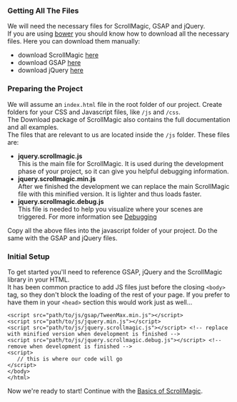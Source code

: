 ### Getting All The Files
We will need the necessary files for ScrollMagic, GSAP and jQuery.  
If you are using [bower](bower.io) you should know how to download all the necessary files.
Here you can download them manually:  
 - download ScrollMagic [here](https://github.com/janpaepke/ScrollMagic/archive/master.zip)
 - download GSAP [here](http://greensock.com/forums/files/getdownload/84-html5js-gsap/)
 - download jQuery [here](http://jquery.com/download)

### Preparing the Project

We will assume an `index.html` file in the root folder of our project.
Create folders for your CSS and Javascript files, like `/js` and `/css`.  
The Download package of ScrollMagic also contains the full documentation and all examples.  
The files that are relevant to us are located inside the `/js` folder. These files are:

 - __jquery.scrollmagic.js__<br>This is the main file for ScrollMagic. It is used during the development phase of your project, so it can give you helpful debugging information.
 - __jquery.scrollmagic.min.js__<br>After we finished the development we can replace the main ScrollMagic file with this minified version. It is lighter and thus loads faster.
 - __jquery.scrollmagic.debug.js__<br>This file is needed to help you visualize where your scenes are triggered. For more information see [Debugging](https://github.com/janpaepke/ScrollMagic/wiki/Getting-Started-:-Debugging)

Copy all the above files into the javascript folder of your project. Do the same with the GSAP and jQuery files.

### Initial Setup
To get started you'll need to reference GSAP, jQuery and the ScrollMagic library in your HTML.  
It has been common practice to add JS files just before the closing ``<body>`` tag, so they don't block the loading of the rest of your page. If you prefer to have them in your `<head>` section this would work just as well...
```markup
<script src="path/to/js/gsap/TweenMax.min.js"></script>
<script src="path/to/js/jquery.min.js"></script>
<script src="path/to/js/jquery.scrollmagic.js"></script> <!-- replace with minified version when development is finished -->
<script src="path/to/js/jquery.scrollmagic.debug.js"></script> <!-- remove when development is finished -->
<script>
   // this is where our code will go
</script>
</body>
</html>
```
Now we're ready to start! Continue with the [Basics of ScrollMagic](https://github.com/janpaepke/ScrollMagic/wiki/Understanding-:-Basics).